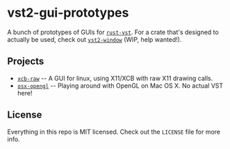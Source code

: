 # vst2-gui-prototypes

A bunch of prototypes of GUIs for [`rust-vst`](https://github.com/rust-dsp/rust-vst). For a crate that's designed to actually be used, check out [`vst2-window`](https://github.com/crsaracco/vst2-window) (WIP, help wanted!).

## Projects

 - [`xcb-raw`](xcb-raw/) -- A GUI for linux, using X11/XCB with raw X11 drawing calls.
 - [`osx-opengl`](osx-opengl/) -- Playing around with OpenGL on Mac OS X. No actual VST here!

## License

Everything in this repo is MIT licensed. Check out the `LICENSE` file for more info.

